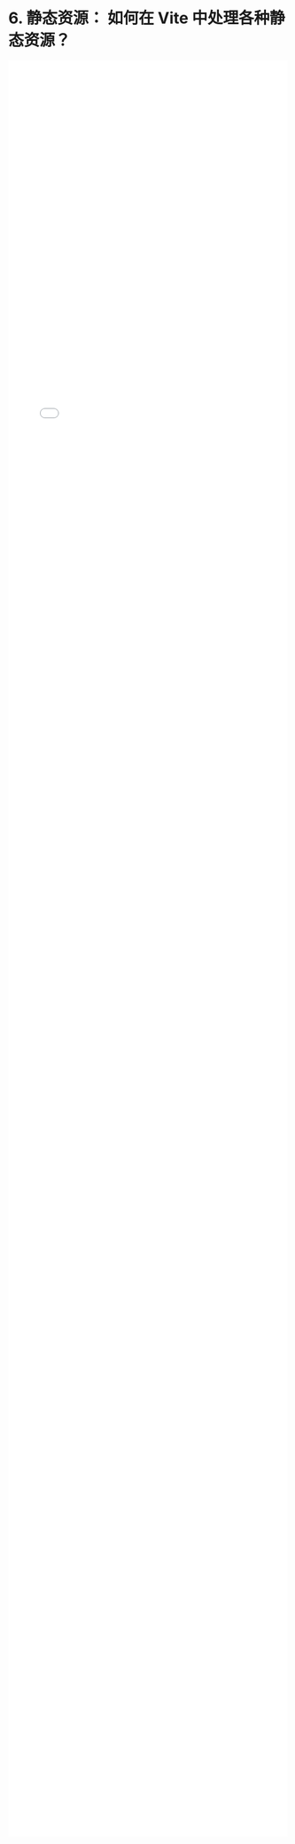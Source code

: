# 6. 静态资源： 如何在 Vite 中处理各种静态资源？
<div style="
    width: calc(100%);
    height: 80vh;
    margin-left: 0;">
<iframe class="iframe" style="height: 100%;
 width: 100%;
        border-width: 0px;" src="/learnVite/6. 静态资源： 如何在 Vite 中处理各种静态资源？.html">
</iframe>
</div>